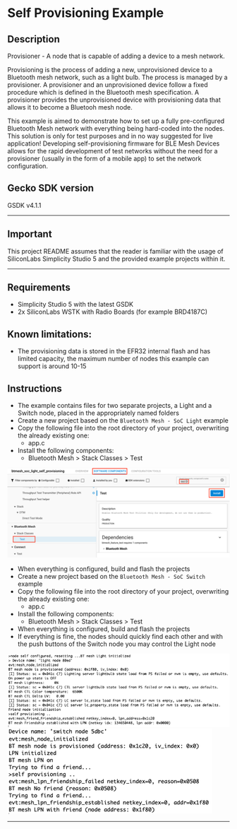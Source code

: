 # Self Provisioning Example #

## Description ##

Provisioner - A node that is capable of adding a device to a mesh network.

Provisioning is the process of adding a new, unprovisioned device to a Bluetooth mesh network, such as a light bulb. The process is managed by a provisioner. A provisioner and an unprovisioned device follow a fixed procedure which is defined in the Bluetooth mesh specification. A provisioner provides the unprovisioned device with provisioning data that allows it to become a Bluetooh mesh node.

This example is aimed to demonstrate how to set up a fully pre-configured Bluetooth Mesh network with everything being hard-coded into the nodes. This solution is only for test purposes and in no way suggested for live application! Developing self-provisioning firmware for BLE Mesh Devices allows for the rapid development of test networks without the need for a provisioner (usually in the form of a mobile app) to set the network configuration.

## Gecko SDK version ##

GSDK v4.1.1

---

## Important

This project README assumes that the reader is familiar with the usage of SiliconLabs Simplicity Studio 5 and the provided example projects within it.

---

## Requirements

  - Simplicity Studio 5 with the latest GSDK
  - 2x SiliconLabs WSTK with Radio Boards (for example BRD4187C)

## Known limitations:

  - The provisioning data is stored in the EFR32 internal flash and has limited capacity, the maximum number of nodes this example can support is around 10-15 

## Instructions

  - The example contains files for two separate projects, a Light and a Switch node, placed in the appropriately named folders
  - Create a new project based on the ```Bluetooth Mesh - SoC Light``` example
  - Copy the following file into the root directory of your project, overwriting the already existing one:
    - app.c
  - Install the following components:
    - Bluetooth Mesh > Stack Classes > Test

  <img src="images/install_test.png">

  - When everything is configured, build and flash the projects
  - Create a new project based on the ```Bluetooth Mesh - SoC Switch``` example
  - Copy the following file into the root directory of your project, overwriting the already existing one:
    - app.c
  - Install the following components:
    - Bluetooth Mesh > Stack Classes > Test
  - When everything is configured, build and flash the projects
  - If everything is fine, the nodes should quickly find each other and with the push buttons of the Switch node you may control the Light node

  <img src="images/light_log.png">
  <img src="images/switch_log.png">

---